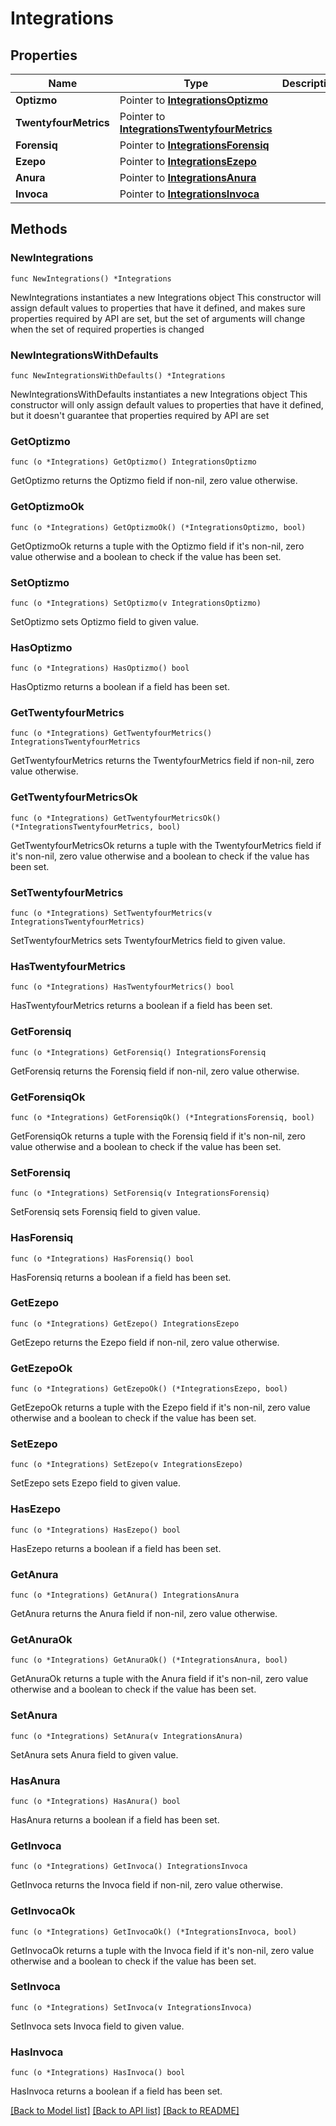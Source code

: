 # Integrations

## Properties

Name | Type | Description | Notes
------------ | ------------- | ------------- | -------------
**Optizmo** | Pointer to [**IntegrationsOptizmo**](IntegrationsOptizmo.md) |  | [optional] 
**TwentyfourMetrics** | Pointer to [**IntegrationsTwentyfourMetrics**](IntegrationsTwentyfourMetrics.md) |  | [optional] 
**Forensiq** | Pointer to [**IntegrationsForensiq**](IntegrationsForensiq.md) |  | [optional] 
**Ezepo** | Pointer to [**IntegrationsEzepo**](IntegrationsEzepo.md) |  | [optional] 
**Anura** | Pointer to [**IntegrationsAnura**](IntegrationsAnura.md) |  | [optional] 
**Invoca** | Pointer to [**IntegrationsInvoca**](IntegrationsInvoca.md) |  | [optional] 

## Methods

### NewIntegrations

`func NewIntegrations() *Integrations`

NewIntegrations instantiates a new Integrations object
This constructor will assign default values to properties that have it defined,
and makes sure properties required by API are set, but the set of arguments
will change when the set of required properties is changed

### NewIntegrationsWithDefaults

`func NewIntegrationsWithDefaults() *Integrations`

NewIntegrationsWithDefaults instantiates a new Integrations object
This constructor will only assign default values to properties that have it defined,
but it doesn't guarantee that properties required by API are set

### GetOptizmo

`func (o *Integrations) GetOptizmo() IntegrationsOptizmo`

GetOptizmo returns the Optizmo field if non-nil, zero value otherwise.

### GetOptizmoOk

`func (o *Integrations) GetOptizmoOk() (*IntegrationsOptizmo, bool)`

GetOptizmoOk returns a tuple with the Optizmo field if it's non-nil, zero value otherwise
and a boolean to check if the value has been set.

### SetOptizmo

`func (o *Integrations) SetOptizmo(v IntegrationsOptizmo)`

SetOptizmo sets Optizmo field to given value.

### HasOptizmo

`func (o *Integrations) HasOptizmo() bool`

HasOptizmo returns a boolean if a field has been set.

### GetTwentyfourMetrics

`func (o *Integrations) GetTwentyfourMetrics() IntegrationsTwentyfourMetrics`

GetTwentyfourMetrics returns the TwentyfourMetrics field if non-nil, zero value otherwise.

### GetTwentyfourMetricsOk

`func (o *Integrations) GetTwentyfourMetricsOk() (*IntegrationsTwentyfourMetrics, bool)`

GetTwentyfourMetricsOk returns a tuple with the TwentyfourMetrics field if it's non-nil, zero value otherwise
and a boolean to check if the value has been set.

### SetTwentyfourMetrics

`func (o *Integrations) SetTwentyfourMetrics(v IntegrationsTwentyfourMetrics)`

SetTwentyfourMetrics sets TwentyfourMetrics field to given value.

### HasTwentyfourMetrics

`func (o *Integrations) HasTwentyfourMetrics() bool`

HasTwentyfourMetrics returns a boolean if a field has been set.

### GetForensiq

`func (o *Integrations) GetForensiq() IntegrationsForensiq`

GetForensiq returns the Forensiq field if non-nil, zero value otherwise.

### GetForensiqOk

`func (o *Integrations) GetForensiqOk() (*IntegrationsForensiq, bool)`

GetForensiqOk returns a tuple with the Forensiq field if it's non-nil, zero value otherwise
and a boolean to check if the value has been set.

### SetForensiq

`func (o *Integrations) SetForensiq(v IntegrationsForensiq)`

SetForensiq sets Forensiq field to given value.

### HasForensiq

`func (o *Integrations) HasForensiq() bool`

HasForensiq returns a boolean if a field has been set.

### GetEzepo

`func (o *Integrations) GetEzepo() IntegrationsEzepo`

GetEzepo returns the Ezepo field if non-nil, zero value otherwise.

### GetEzepoOk

`func (o *Integrations) GetEzepoOk() (*IntegrationsEzepo, bool)`

GetEzepoOk returns a tuple with the Ezepo field if it's non-nil, zero value otherwise
and a boolean to check if the value has been set.

### SetEzepo

`func (o *Integrations) SetEzepo(v IntegrationsEzepo)`

SetEzepo sets Ezepo field to given value.

### HasEzepo

`func (o *Integrations) HasEzepo() bool`

HasEzepo returns a boolean if a field has been set.

### GetAnura

`func (o *Integrations) GetAnura() IntegrationsAnura`

GetAnura returns the Anura field if non-nil, zero value otherwise.

### GetAnuraOk

`func (o *Integrations) GetAnuraOk() (*IntegrationsAnura, bool)`

GetAnuraOk returns a tuple with the Anura field if it's non-nil, zero value otherwise
and a boolean to check if the value has been set.

### SetAnura

`func (o *Integrations) SetAnura(v IntegrationsAnura)`

SetAnura sets Anura field to given value.

### HasAnura

`func (o *Integrations) HasAnura() bool`

HasAnura returns a boolean if a field has been set.

### GetInvoca

`func (o *Integrations) GetInvoca() IntegrationsInvoca`

GetInvoca returns the Invoca field if non-nil, zero value otherwise.

### GetInvocaOk

`func (o *Integrations) GetInvocaOk() (*IntegrationsInvoca, bool)`

GetInvocaOk returns a tuple with the Invoca field if it's non-nil, zero value otherwise
and a boolean to check if the value has been set.

### SetInvoca

`func (o *Integrations) SetInvoca(v IntegrationsInvoca)`

SetInvoca sets Invoca field to given value.

### HasInvoca

`func (o *Integrations) HasInvoca() bool`

HasInvoca returns a boolean if a field has been set.


[[Back to Model list]](../README.md#documentation-for-models) [[Back to API list]](../README.md#documentation-for-api-endpoints) [[Back to README]](../README.md)


